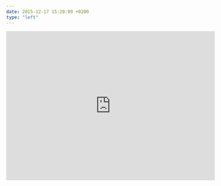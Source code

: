 ```yaml
---
date: 2015-12-17 15:20:09 +0200
type: "left"
---
```

<iframe src="https://www.facebook.com/plugins/video.php?href=https%3A%2F%2Fwww.facebook.com%2Fserhiy.oplakanets%2Fvideos%2F790330647760076%2F&show_text=1&width=560" width="560" height="400" style="border:none;overflow:hidden" scrolling="no" frameborder="0" allowTransparency="true"></iframe>
